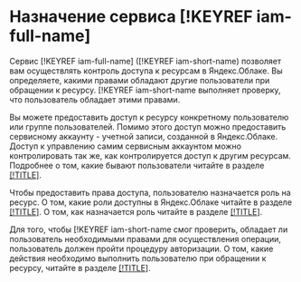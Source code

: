 # Назначение сервиса [!KEYREF iam-full-name]

Сервис [!KEYREF iam-full-name] ([!KEYREF iam-short-name) позволяет вам осуществлять контроль доступа к ресурсам в Яндекс.Облаке. Вы определяете, какими правами обладают другие пользователи при обращении к ресурсу. [!KEYREF iam-short-name выполняет проверку, что пользователь обладает этими правами.

Вы можете предоставить доступ к ресурсу конкретному пользователю или группе пользователей. Помимо этого доступ можно предоставить сервисному аккаунту - учетной записи, созданной в Яндекс.Облаке. Доступ к управлению самим сервисным аккаунтом можно контролировать так же, как контролируется доступ к другим ресурсам. Подробнее о том, какие бывают пользователи читайте в разделе [[!TITLE]](users/users.md).

Чтобы предоставить права доступа, пользователю назначается роль на ресурс. О том, какие роли доступны в Яндекс.Облаке читайте в разделе [[!TITLE]](access-control/roles.md). О том, как назначается роль читайте в разделе [[!TITLE]](access-control/access-bindings.md).

Для того, чтобы [!KEYREF iam-short-name смог проверить, обладает ли пользователь необходимыми правами для осуществления операции, пользователь должен пройти процедуру авторизации. О том, какие действия необходимо выполнить пользователю при обращении к ресурсу, читайте в разделе [[!TITLE]](authorization/authorization.md).